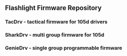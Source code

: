 Flashlight Firmware Repository
-------------------------------

### TacDrv - tactical firmware for 105d drivers

### SharkDrv - multi group firmware for 105d

### GenieDrv - single group programmable firmware

